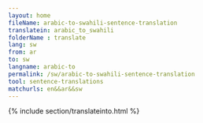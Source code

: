 ```yaml
---
layout: home
fileName: arabic-to-swahili-sentence-translation
translatein: arabic_to_swahili
folderName : translate
lang: sw
from: ar
to: sw
langname: arabic-to
permalink: /sw/arabic-to-swahili-sentence-translation
tool: sentence-translations
matchurls: en&&ar&&sw
---
```

{% include section/translateinto.html %}
